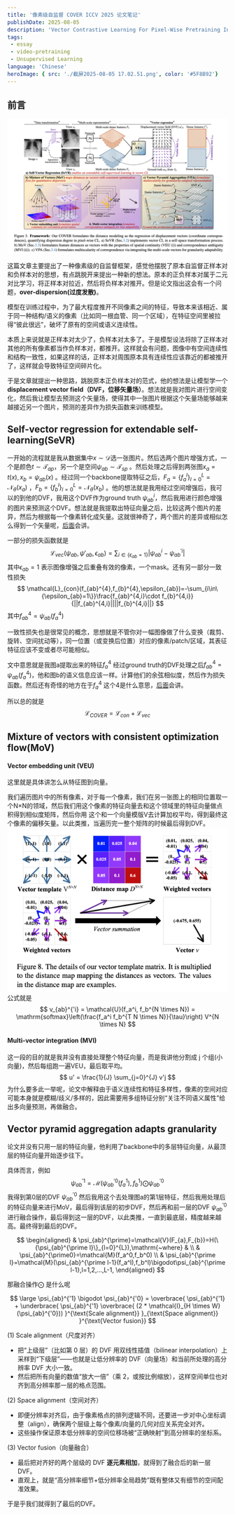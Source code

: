 ```yaml
---
title: '像素级自监督 COVER ICCV 2025 论文笔记'
publishDate: 2025-08-05
description: 'Vector Contrastive Learning For Pixel-Wise Pretraining In Medical Vision'
tags:
 - essay
 - video-pretraining
 - Unsupervised Learning
language: 'Chinese'
heroImage: { src: './截屏2025-08-05 17.02.51.png', color: '#5F8B92'}
---
```


## 前言

![alt text](./截屏2025-08-05%2017.02.51.png)

这篇文章主要提出了一种像素级的自监督框架，感觉他摆脱了原本自监督正样本对和负样本对的思想，有点跳脱开来提出一种新的想法。原本的正负样本对属于二元对比学习，将正样本对拉近，然后将负样本对推开。但是论文指出这会有一个问题，**over-dispersion(过度发散)**。

模型在训练过程中，为了最大程度推开不同像素之间的特征，导致本来该相近、属于同一种结构/语义的像素（比如同一根血管、同一个区域），在特征空间里被拉得“彼此很远”，破坏了原有的空间或语义连续性。

本质上来说就是正样本对太少了，负样本对太多了。于是模型设法将除了正样本对其他的所有像素都当作负样本对，都推开。这样就会有问题，图像中有空间连续性和结构一致性，如果这样的话，正样本对周围原本具有连续性应该靠近的都被推开了，这样就会导致特征空间碎片化。

于是文章就提出一种思路，跳脱原本正负样本对的范式，他的想法是让模型学一个**displacement vector field（DVF，位移矢量场）**。想法就是我对图片进行空间变化，然后我让模型去预测这个矢量场，使得其中一张图片根据这个矢量场能够越来越接近另一个图片，预测的差异作为损失函数来训练模型。

## Self-vector regression for extendable self-learning(SeVR)

一开始的流程就是我从数据集中$x\sim\mathcal{D}$选一张图片。然后选两个图片增强方式，一个是颜色$t\sim\mathcal{T}_{ap}$，另一个是空间$\psi_{ab}\sim\mathcal{T}_{sp}$ 。然后处理之后得到两张图$x_{a}=t(x),x_{b}=\psi_{ab}(x)$ 。经过同一个backbone提取特征之后，$F_{a}=\{f_{a}^{l}\}_{l=0}^{L}={\mathcal{N}_{\theta}}(x_{a})$  ，$F_{b}=\{f_{b}^{l}\}_{l=0}^{L}={\mathcal{N}_{\theta}}(x_{b})$ 。他的想法就是我用经过空间增强后，我可以的到他的DVF，我用这个DVF作为ground truth $\psi_{ab}^{i}$，然后我用进行颜色增强的图片来预测这个DVF。想法就是我提取出特征向量之后，比较这两个图片的差异，然后为根据每一个像素转化成矢量。这就很神奇了，两个图片的差异或相似怎么得到一个矢量呢，[后面](#vector-embedding-unit-veu)会讲。

一部分的损失函数就是
$$
\mathcal{L}_{vec}(\psi_{ab},\psi'_{ab},\epsilon_{ab})=\sum_{i\in\{\epsilon_{ab}=1\}}|\psi_{ab}^{i}-\psi_{ab}^{'i}|
$$
其中$\epsilon_{ab}=1$ 表示图像增强之后重叠有效的像素，一个mask。还有另一部分一致性损失
$$
\mathcal{L}_{con}(f_{ab}^{4},f_{b}^{4},\epsilon_{ab})=-\sum_{i\in\{\epsilon_{ab}=1\}}\frac{f_{ab}^{4,i}\cdot f_{b}^{4,i}}{||f_{ab}^{4,i}||||f_{b}^{4,i}||}
$$
其中$f_{ab}^4=\psi_{ab}(f_a^4)$

一致性损失也是很常见的概念，思想就是不管你对一幅图像做了什么变换（裁剪、旋转、空间扰动等），同一位置（或变换后位置）对应的像素/patch/区域，其表征特征应该不变或者尽可能相似。

文中意思就是我图a提取出来的特征$f_a^4$ 经过ground truth的DVF处理之后$f_{ab}^4=\psi_{ab}(f_a^4)$，他和图b的语义信息应该一样。计算他们的余弦相似度，然后作为损失函数。然后还有奇怪的地方在于$f_a^4$ 这个4是什么意思，[后面](#vector-pyramid-aggregation-adapts-granularity)会讲。

所以总的就是$$\mathcal{L}_{COVER}=\mathcal{L}_{con}+\mathcal{L}_{vec}$$

## Mixture of vectors with consistent optimization flow(MoV)

#### Vector embedding unit (VEU)

这里就是具体讲怎么从特征图到向量。

我们遍历图片中的所有像素，对于每一个像素，我们在另一张图上的相同位置取一个N×N的领域，然后我们用这个像素的特征向量去和这个领域里的特征向量做点积得到相似度矩阵，然后你用
这个和一个向量模版V去计算加权平均，得到最终这个像素的偏移矢量。以此类推，当遍历完一整个矩阵的时候最后得到DVF。
![alt text](./截屏2025-08-05%2020.02.47.png)
公式就是
$$
v_{ab}^{'i} = \mathcal{U}(f_a^i, f_b^{N \times N}) = \mathrm{softmax}\left(\frac{f_a^i f_b^{T N \times N}}{\tau}\right) V^{N \times N}
$$

#### Multi-vector integration (MVI) 

这一段的目的就是我并没有直接处理整个特征向量，而是我讲他分割成 j 个组(小向量)，然后每组跑一遍VEU，最后取平均。
$$
u' = \frac{1}{J} \sum_{j=0}^{J} v'j
$$
为什么要多此一举呢，论文中解释由于语义连续性和特征多样性，像素的空间对应可能本身就是模糊/歧义/多样的，因此需要用多组特征分别“关注不同语义属性”给出多向量预测，再做融合。

## Vector pyramid aggregation adapts granularity

论文并没有只用一层的特征向量，他利用了backbone中的多层特征向量，从最顶层的特征向量开始逐步往下。

具体而言，例如
$$
\psi_{ab}^{\prime1}=\mathcal{M}(\psi_{ab}^{\prime0}(f_{a}^{1}),f_{b}^{1})\bigodot\psi_{ab}^{\prime0}
$$
我得到第0层的DVF $\psi_{ab}^{\prime0}$ 然后我用这个去处理图a的第1层特征，然后我用处理后的特征向量来进行MoV，最后得到该层的初步DVF，然后再和前一层的DVF  $\psi_{ab}^{\prime0}$ 进行融合操作，最后得到这一层的DVF，以此类推，一直到最底层，精度越来越高。最终得到最后的DVF。

$$
\begin{aligned}
 & \psi_{ab}^{\prime}=\mathcal{V}(F_{a},F_{b})=H(\{\psi_{ab}^{\prime l}\}_{l=0}^{L}),\mathrm{~where} &  \\
 & \psi_{ab}^{\prime0}=\mathcal{M}(f_a^0,f_b^0) \\
 & \psi_{ab}^{\prime l}=\mathcal{M}(\psi_{ab}^{\prime l-1}(f_a^l),f_b^l)\bigodot\psi_{ab}^{\prime l-1},l=1,2,...,L-1,
\end{aligned}
$$

那融合操作$\bigodot$ 是什么呢

$$
 \large \psi_{ab}^{'1} \bigodot \psi_{ab}^{'0} = \overbrace{ \psi_{ab}^{'1} + \underbrace{ \psi_{ab}^{'1} \overbrace{ (2 * \mathcal{I}_{H \times W}(\psi_{ab}^{'0})) }^{\text{Scale alignment}} }_{\text{Space alignment}} }^{\text{Vector fusion}}
 $$

 (1) Scale alignment（尺度对齐）
- 把“上级层”（比如第 0 层）的 DVF 用双线性插值（bilinear interpolation）上采样到“下级层”——也就是让低分辨率的 DVF（向量场）和当前所处理的高分辨率 DVF 大小一致。
- 然后把所有向量的数值“放大一倍”（乘 2，或按比例缩放），这样空间单位也对齐到高分辨率那一层的格点范围。

(2) Space alignment（空间对齐）
- 即便分辨率对齐后，由于像素格点的排列逻辑不同，还要进一步对中心坐标调整（align），确保两个层级上每个像素/向量的几何对应关系完全对齐。
- 这些操作保证原本低分辨率的空间位移场被“正确映射”到高分辨率的坐标系。

(3) Vector fusion（向量融合）
- 最后把对齐好的两个层级的 DVF **逐元素相加**，就得到了融合后的新一层 DVF。
- 直观上，就是“高分辨率细节+低分辨率全局趋势”既有整体又有细节的空间配准效果。

于是乎我们就得到了最后的DVF。